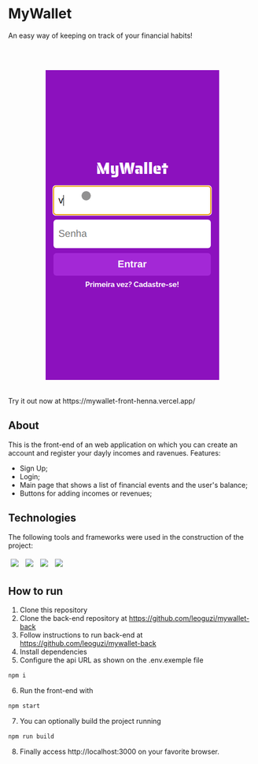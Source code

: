 # MyWallet

An easy way of keeping on track of your financial habits!

</br>

<p  align='center'>
</br>
<img src="./assets/mywallet.gif"/>
</p>
</br>
Try it out now at https://mywallet-front-henna.vercel.app/

## About

This is the front-end of an web application on which you can create an account and register your dayly incomes and ravenues.
Features:

- Sign Up;
- Login;
- Main page that shows a list of financial events and the user's balance;
- Buttons for adding incomes or revenues;

## Technologies

The following tools and frameworks were used in the construction of the project:<br>

<p>
<img style='margin: 5px;' src="https://img.shields.io/badge/react-app%20-%2320232a.svg?&style=for-the-badge&color=60ddf9&logo=react&logoColor=%2361DAFB"/>
<img style='margin: 5px;' src='https://img.shields.io/badge/styled-components%20-%2320232a.svg?&style=for-the-badge&color=b8679e&logo=styled-components&logoColor=%3a3a3a'>
<img style='margin: 5px;' src='https://img.shields.io/badge/axios%20-%2320232a.svg?&style=for-the-badge&color=informational'> 
<img style='margin: 5px;' src="https://img.shields.io/badge/react_route%20-%2320232a.svg?&style=for-the-badge&logo=react&logoColor=%2361DAFB"/>
</p>

## How to run

1. Clone this repository
2. Clone the back-end repository at https://github.com/leoguzi/mywallet-back
3. Follow instructions to run back-end at https://github.com/leoguzi/mywallet-back
4. Install dependencies
5. Configure the api URL as shown on the .env.exemple file

```bash
npm i
```

6. Run the front-end with

```bash
npm start
```

7. You can optionally build the project running

```bash
npm run build
```

8. Finally access http://localhost:3000 on your favorite browser.
